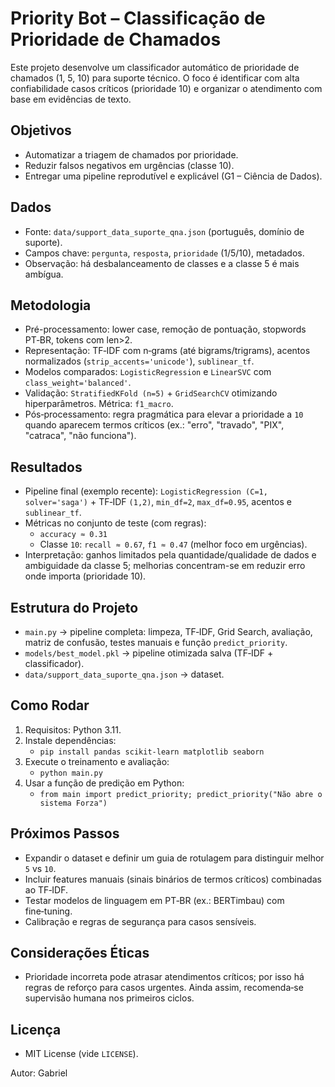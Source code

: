 # Priority Bot – Classificação de Prioridade de Chamados

Este projeto desenvolve um classificador automático de prioridade de chamados (1, 5, 10) para suporte técnico. O foco é identificar com alta confiabilidade casos críticos (prioridade 10) e organizar o atendimento com base em evidências de texto.

## Objetivos
- Automatizar a triagem de chamados por prioridade.
- Reduzir falsos negativos em urgências (classe 10).
- Entregar uma pipeline reprodutível e explicável (G1 – Ciência de Dados).

## Dados
- Fonte: `data/support_data_suporte_qna.json` (português, domínio de suporte).
- Campos chave: `pergunta`, `resposta`, `prioridade` (1/5/10), metadados.
- Observação: há desbalanceamento de classes e a classe 5 é mais ambígua.

## Metodologia
- Pré-processamento: lower case, remoção de pontuação, stopwords PT‑BR, tokens com len>2.
- Representação: TF‑IDF com n‑grams (até bigrams/trigrams), acentos normalizados (`strip_accents='unicode'`), `sublinear_tf`.
- Modelos comparados: `LogisticRegression` e `LinearSVC` com `class_weight='balanced'`.
- Validação: `StratifiedKFold (n=5)` + `GridSearchCV` otimizando hiperparâmetros. Métrica: `f1_macro`.
- Pós‑processamento: regra pragmática para elevar a prioridade a `10` quando aparecem termos críticos (ex.: "erro", "travado", "PIX", "catraca", "não funciona").

## Resultados
- Pipeline final (exemplo recente): `LogisticRegression (C=1, solver='saga')` + TF‑IDF `(1,2)`, `min_df=2`, `max_df=0.95`, acentos e `sublinear_tf`.
- Métricas no conjunto de teste (com regras):
  - `accuracy ≈ 0.31`
  - Classe `10`: `recall ≈ 0.67`, `f1 ≈ 0.47` (melhor foco em urgências).
- Interpretação: ganhos limitados pela quantidade/qualidade de dados e ambiguidade da classe 5; melhorias concentram-se em reduzir erro onde importa (prioridade 10).

## Estrutura do Projeto
- `main.py` → pipeline completa: limpeza, TF‑IDF, Grid Search, avaliação, matriz de confusão, testes manuais e função `predict_priority`.
- `models/best_model.pkl` → pipeline otimizada salva (TF‑IDF + classificador).
- `data/support_data_suporte_qna.json` → dataset.

## Como Rodar
1. Requisitos: Python 3.11.
2. Instale dependências:
   - `pip install pandas scikit-learn matplotlib seaborn`
3. Execute o treinamento e avaliação:
   - `python main.py`
4. Usar a função de predição em Python:
   - `from main import predict_priority; predict_priority("Não abre o sistema Forza")`

## Próximos Passos
- Expandir o dataset e definir um guia de rotulagem para distinguir melhor `5` vs `10`.
- Incluir features manuais (sinais binários de termos críticos) combinadas ao TF‑IDF.
- Testar modelos de linguagem em PT‑BR (ex.: BERTimbau) com fine‑tuning.
- Calibração e regras de segurança para casos sensíveis.

## Considerações Éticas
- Prioridade incorreta pode atrasar atendimentos críticos; por isso há regras de reforço para casos urgentes. Ainda assim, recomenda‑se supervisão humana nos primeiros ciclos.

## Licença
- MIT License (vide `LICENSE`).

Autor: Gabriel
